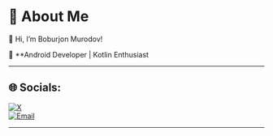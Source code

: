 # 💫 About Me
👋 Hi, I’m Boburjon Murodov!  

🚀 **Android Developer | Kotlin Enthusiast

---

## 🌐 Socials:
[![X](https://img.shields.io/badge/X-black.svg?logo=X&logoColor=white)](https://x.com/Boburlife)  
[![Email](https://img.shields.io/badge/Email-D14836?logo=gmail&logoColor=white)](mailto:boburjonmurodov06@gmail.com)  

---



